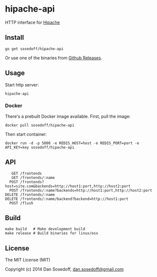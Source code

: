 # hipache-api

HTTP interface for [Hipache](https://github.com/hipache/hipache)

## Install

```
go get sosedoff/hipache-api
```

Or use one of the binaries from [Github Releases](https://github.com/sosedoff/hipache-api/releases).

## Usage

Start http server:

```
hipache-api
```

### Docker

There's a prebuilt Docker image available. First, pull the image:

```
docker pull sosedoff/hipache-api
```

Then start container:

```
docker run -d -p 5000 -e REDIS_HOST=host -e REDIS_PORT=port -e API_KEY=key sosedoff/hipache-api
```

## API

```
   GET /frontends
   GET /frontends/:name
  POST /frontends?host=site.com&backends=http://host1:port,http://host2:port
  POST /frontends/:name?backends=http://host1:port,http://host2:port
DELETE /frontends/:name
DELETE /frontends/:name/backend?backend=http://host1:port
  POST /flush
```

## Build

```
make build   # Make development build
make release # Build binaries for linux/osx
```

## License

The MIT License (MIT)

Copyright (c) 2014 Dan Sosedoff, <dan.sosedoff@gmail.com>